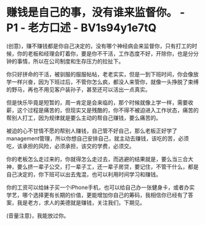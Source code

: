 # 赚钱是自己的事，没有谁来监督你。 - P1 - 老方口述 - BV1s94y1e7tQ

(创意)，赚不赚钱都是你自己决定的，没有哪个神经病会来监督你，只有打工的时候，你的老板和经理会盯着你，要是你不干活，工作态度不好，开除你，也是分分钟的事情，所以在公司制度和生存压力的拉扯下。

你只好拼命的干活，被驯服的服服帖帖，老老实实，但是一到下班时间，你会像放学一样兴奋，因为下班过后，不管你怎么疯，都没人来管你，就像一头挣脱了束缚的野马，再也不用见客户装孙子，甚至还可以活出一点真实。

但是快乐毕竟是短暂的，周一肯定是会来临的，那个时候就像上学一样，需要收薪，这个过程是痛苦的，但现实又是残酷的，你不得不被迫进入工作状态，痛苦的帮别人打工，因为规律就是要么主动的帮自己赚钱，要么痛苦的。

被迫的心不甘情不愿的帮别人赚钱，自己管不好自己，那么老板正好学了management管理，所以你想自己安排自己，就主动去赚钱，该吃的苦，必须吃，该承担的风险，必须承担，该交的学费，必须交。

你的老板怎么走过来的，你就得怎么走过去，而逃避的结果就是，要么当三合大神，要么挤一辈子公交，打一辈子工，还一辈子房贷，要记住，不管干什么，都是自己决定的，你下班可以出去鬼混，也可以利用时间学习和赚钱。

你的工资可以给妹子买一个iPhone手机，也可以给自己办一张健身卡，或者办实学艺，哪个选择更有长期的价值，更能增加你自己的筹码，我相信你已经有了答案，我是老方，求人的美德就是赚钱，关注我们，下期见。

(音量注意)，我能放过你。